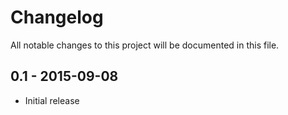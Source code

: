 # Changelog

All notable changes to this project will be documented in this file.

## 0.1 - 2015-09-08

* Initial release

